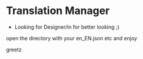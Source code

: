 # Translation Manager
- Looking for Designer/in for better looking ;)

open the directory with your en_EN.json etc and enjoy

greetz
